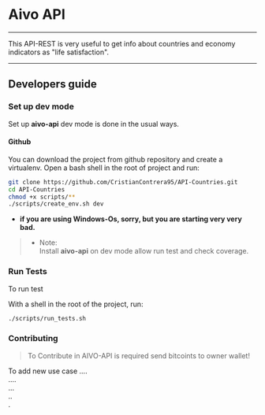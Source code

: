# Aivo API
*********************

This API-REST is very useful to get info about countries and economy indicators as "life satisfaction".

---
## Developers guide

### Set up dev mode

Set up **aivo-api** dev mode is done in the usual ways.

#### Github

You can download the project from github repository and create a virtualenv.
Open a bash shell in the root of project and run:

``` bash
git clone https://github.com/CristianContrera95/API-Countries.git
cd API-Countries
chmod +x scripts/**
./scripts/create_env.sh dev
```

- **if you are using Windows-Os, sorry, but you are starting very very bad.**


> - Note:  
    Install **aivo-api** on dev mode allow run test and check coverage.


### Run Tests

To run test 

With a shell in the root of the project, run:
``` bash
./scripts/run_tests.sh
```

### Contributing

> To Contribute in AIVO-API is required send bitcoints to owner wallet!

To add new use case ....  
....  
...  
..  
.  
